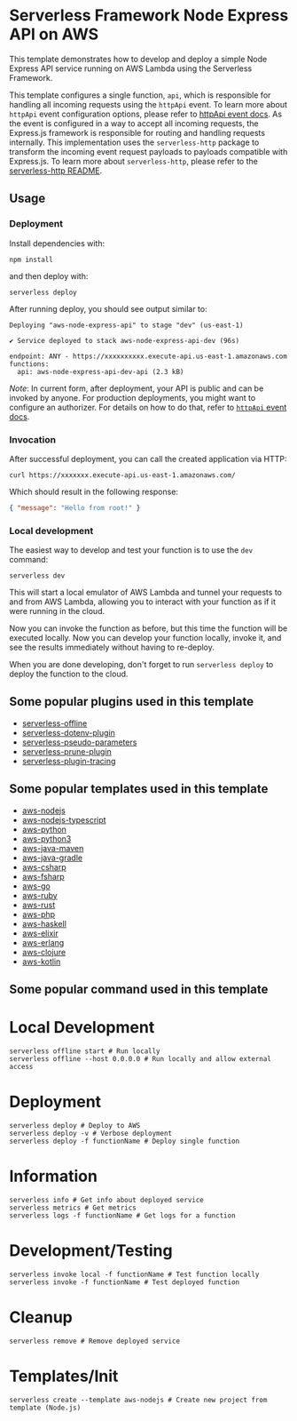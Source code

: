 <!--
title: 'Serverless Framework Node Express API on AWS'
description: 'This template demonstrates how to develop and deploy a simple Node Express API running on AWS Lambda using the Serverless Framework.'
layout: Doc
framework: v4
platform: AWS
language: nodeJS
priority: 1
authorLink: 'https://github.com/serverless'
authorName: 'Serverless, Inc.'
authorAvatar: 'https://avatars1.githubusercontent.com/u/13742415?s=200&v=4'
-->

# Serverless Framework Node Express API on AWS

This template demonstrates how to develop and deploy a simple Node Express API service running on AWS Lambda using the Serverless Framework.

This template configures a single function, `api`, which is responsible for handling all incoming requests using the `httpApi` event. To learn more about `httpApi` event configuration options, please refer to [httpApi event docs](https://www.serverless.com/framework/docs/providers/aws/events/http-api/). As the event is configured in a way to accept all incoming requests, the Express.js framework is responsible for routing and handling requests internally. This implementation uses the `serverless-http` package to transform the incoming event request payloads to payloads compatible with Express.js. To learn more about `serverless-http`, please refer to the [serverless-http README](https://github.com/dougmoscrop/serverless-http).

## Usage

### Deployment

Install dependencies with:

```
npm install
```

and then deploy with:

```
serverless deploy
```

After running deploy, you should see output similar to:

```
Deploying "aws-node-express-api" to stage "dev" (us-east-1)

✔ Service deployed to stack aws-node-express-api-dev (96s)

endpoint: ANY - https://xxxxxxxxxx.execute-api.us-east-1.amazonaws.com
functions:
  api: aws-node-express-api-dev-api (2.3 kB)
```

_Note_: In current form, after deployment, your API is public and can be invoked by anyone. For production deployments, you might want to configure an authorizer. For details on how to do that, refer to [`httpApi` event docs](https://www.serverless.com/framework/docs/providers/aws/events/http-api/).

### Invocation

After successful deployment, you can call the created application via HTTP:

```
curl https://xxxxxxx.execute-api.us-east-1.amazonaws.com/
```

Which should result in the following response:

```json
{ "message": "Hello from root!" }
```

### Local development

The easiest way to develop and test your function is to use the `dev` command:

```
serverless dev
```

This will start a local emulator of AWS Lambda and tunnel your requests to and from AWS Lambda, allowing you to interact with your function as if it were running in the cloud.

Now you can invoke the function as before, but this time the function will be executed locally. Now you can develop your function locally, invoke it, and see the results immediately without having to re-deploy.

When you are done developing, don't forget to run `serverless deploy` to deploy the function to the cloud.

## Some popular plugins used in this template

-   [serverless-offline](https://www.serverless.com/plugins/serverless-offline)
-   [serverless-dotenv-plugin](https://www.serverless.com/plugins/serverless-dotenv-plugin)
-   [serverless-pseudo-parameters](https://www.serverless.com/plugins/serverless-pseudo-parameters)
-   [serverless-prune-plugin](https://www.serverless.com/plugins/serverless-prune-plugin)
-   [serverless-plugin-tracing](https://www.serverless.com/plugins/serverless-plugin-tracing)

## Some popular templates used in this template

-   [aws-nodejs](https://www.serverless.com/framework/docs/providers/aws/cli-reference/create#aws-nodejs)
-   [aws-nodejs-typescript](https://www.serverless.com/framework/docs/providers/aws/cli-reference/create#aws-nodejs-typescript)
-   [aws-python](https://www.serverless.com/framework/docs/providers/aws/cli-reference/create#aws-python)
-   [aws-python3](https://www.serverless.com/framework/docs/providers/aws/cli-reference/create#aws-python3)
-   [aws-java-maven](https://www.serverless.com/framework/docs/providers/aws/cli-reference/create#aws-java-maven)
-   [aws-java-gradle](https://www.serverless.com/framework/docs/providers/aws/cli-reference/create#aws-java-gradle)
-   [aws-csharp](https://www.serverless.com/framework/docs/providers/aws/cli-reference/create#aws-csharp)
-   [aws-fsharp](https://www.serverless.com/framework/docs/providers/aws/cli-reference/create#aws-fsharp)
-   [aws-go](https://www.serverless.com/framework/docs/providers/aws/cli-reference/create#aws-go)
-   [aws-ruby](https://www.serverless.com/framework/docs/providers/aws/cli-reference/create#aws-ruby)
-   [aws-rust](https://www.serverless.com/framework/docs/providers/aws/cli-reference/create#aws-rust)
-   [aws-php](https://www.serverless.com/framework/docs/providers/aws/cli-reference/create#aws-php)
-   [aws-haskell](https://www.serverless.com/framework/docs/providers/aws/cli-reference/create#aws-haskell)
-   [aws-elixir](https://www.serverless.com/framework/docs/providers/aws/cli-reference/create#aws-elixir)
-   [aws-erlang](https://www.serverless.com/framework/docs/providers/aws/cli-reference/create#aws-erlang)
-   [aws-clojure](https://www.serverless.com/framework/docs/providers/aws/cli-reference/create#aws-clojure)
-   [aws-kotlin](https://www.serverless.com/framework/docs/providers/aws/cli-reference/create#aws-kotlin)

## Some popular command used in this template

# Local Development

```
serverless offline start # Run locally
serverless offline --host 0.0.0.0 # Run locally and allow external access
```

# Deployment

```
serverless deploy # Deploy to AWS
serverless deploy -v # Verbose deployment
serverless deploy -f functionName # Deploy single function
```

# Information

```
serverless info # Get info about deployed service
serverless metrics # Get metrics
serverless logs -f functionName # Get logs for a function
```

# Development/Testing

```
serverless invoke local -f functionName # Test function locally
serverless invoke -f functionName # Test deployed function
```

# Cleanup

```
serverless remove # Remove deployed service
```

# Templates/Init

```
serverless create --template aws-nodejs # Create new project from template (Node.js)
```
